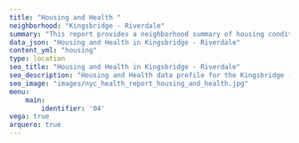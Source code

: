 ```yaml
---
title: "Housing and Health "
neighborhood: "Kingsbridge - Riverdale"
summary: "This report provides a neighborhood summary of housing conditions and related health outcomes. It also describes population characteristics that can increase vulnerability to housing hazards."
data_json: "Housing and Health in Kingsbridge - Riverdale"
content_yml: "housing"
type: location
seo_title: "Housing and Health in Kingsbridge - Riverdale"
seo_description: "Housing and Health data profile for the Kingsbridge - Riverdale neighborhood of NYC."
seo_image: "images/nyc_health_report_housing_and_health.jpg"
menu:
    main:
        identifier: '04'
vega: true
arquero: true
---
```

